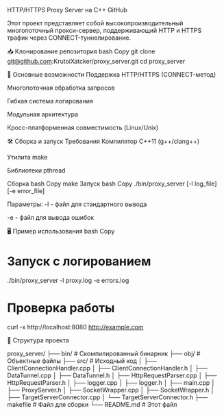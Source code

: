 HTTP/HTTPS Proxy Server на C++
GitHub

Этот проект представляет собой высокопроизводительный многопоточный прокси-сервер, поддерживающий HTTP и HTTPS трафик через CONNECT-туннелирование.

📥 Клонирование репозитория
bash
Copy
git clone git@github.com:KrutoiXatcker/proxy_server.git
cd proxy_server

🌟 Основные возможности
Поддержка HTTP/HTTPS (CONNECT-метод)

Многопоточная обработка запросов

Гибкая система логирования

Модульная архитектура

Кросс-платформенная совместимость (Linux/Unix)

🛠 Сборка и запуск
Требования
Компилятор C++11 (g++/clang++)

Утилита make

Библиотеки pthread

Сборка
bash
Copy
make
Запуск
bash
Copy
./bin/proxy_server [-l log_file] [-e error_file]

Параметры:
-l - файл для стандартного вывода

-e - файл для вывода ошибок

🖥 Пример использования
bash
Copy
# Запуск с логированием
./bin/proxy_server -l proxy.log -e errors.log

# Проверка работы
curl -x http://localhost:8080 http://example.com

📂 Структура проекта

proxy_server/
├── bin/                # Скомпилированный бинарник
├── obj/                # Объектные файлы
├── src/                # Исходный код
│   ├── ClientConnectionHandler.cpp
│   ├── ClientConnectionHandler.h
│   ├── DataTunnel.cpp
│   ├── DataTunnel.h
│   ├── HttpRequestParser.cpp
│   ├── HttpRequestParser.h
│   ├── logger.cpp
│   ├── logger.h
│   ├── main.cpp
│   ├── ProxyServer.h
│   ├── SocketWrapper.cpp
│   ├── SocketWrapper.h
│   ├── TargetServerConnector.cpp
│   └── TargetServerConnector.h
├── makefile            # Файл для сборки
└── README.md           # Этот файл
